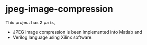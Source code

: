 # jpeg-image-compression
This project has 2 parts,
* JPEG image compression is been implemented into Matlab and 
* Verilog language using Xilinx software.


